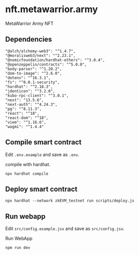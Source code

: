 # nft.metawarrior.army

MetaWarrior Army NFT 

## Dependencies

```
"@alch/alchemy-web3": "^1.4.7",
"@moralisweb3/next": "^2.23.1",
"@nomicfoundation/hardhat-ethers": "^3.0.4",
"@openzeppelin/contracts": "^5.0.0",
"body-parser": "^1.20.2",
"dom-to-image": "^2.6.0",
"dotenv": "^16.3.1",
"fs": "^0.0.1-security",
"hardhat": "^2.18.3",
"jdenticon": "^3.2.0",
"kubo-rpc-client": "^3.0.1",
"next": "13.5.6",
"next-auth": "^4.24.3",
"pg": "^8.11.3",
"react": "^18",
"react-dom": "^18",
"viem": "^1.16.6",
"wagmi": "^1.4.4"
```

## Compile smart contract
Edit `.env.example` and save as `.env`.

compile with hardhat.

`npx hardhat compile`

## Deploy smart contract

`npx hardhat --network zkEVM_testnet run scripts/deploy.js`

## Run webapp

Edit `src/config.example.jsx` and save as `src/config.jsx`.

Run WebApp

`npm run dev`
